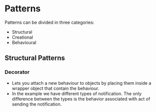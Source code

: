 # Patterns
Patterns can be divided in three categories:
* Structural
* Creational
* Behavioural

##  Structural Patterns
### Decorator
* Lets you attach a new behaviour to objects by placing them inside a wrapper object that contain the behaviour.
* In the example we have different types of notification. The only difference between the types is the behavior associated
with act of sending the notification.